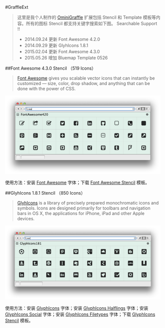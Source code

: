 #GraffleExt

> 这里是我个人制作的 [OminiGraffle](https://www.omnigroup.com/omnigraffle) 扩展包括 Stencil 和 Template 模板等内容。所有的图标 Stencil 都支持关键字搜索如下图。
> Searchable Support !!
>
> + 2014.09.24 更新 Font Awesome 4.2.0
> + 2014.09.29 更新 GlyhIcons 1.8.1
> + 2015.02.04 更新 Font Awesome 4.3.0
> + 2015.05.26 增加 Bluemap Template 0526

##Font Awesome 4.3.0 Stencil （519 Icons）
> [Font Awesome](http://fortawesome.github.io/Font-Awesome/) gives you scalable vector icons that can instantly be customized — size, color, drop shadow, and anything that can be done with the power of CSS.

![Searchable Font Awesome Stencil](STATIC/FontAwesome0.png)

使用方法：安装 [Font Awesome](https://github.com/FortAwesome/Font-Awesome/raw/master/fonts/FontAwesome.otf) 字体；下载 [Font Awesome Stencil](FontAwesome430.gStencil?raw=true) 模板。

##GlyhIcons 1.8.1 Stencil （850 Icons）
> [GlyhIcons](http://glyphicons.com/) is a library of precisely prepared monochromatic icons and symbols. Icons are designed primarily for toolbars and navigation bars in OS X, the applications for iPhone, iPad and other Apple devices.

![Searchable GlyphIcons Stencil](STATIC/GlypyIcons0.png)

使用方法：安装 [GlyphIcons](http://glyphicons.com/wp-content/themes/glyphicons/sk/public/fonts/glyphicons-regular.ttf) 字体；安装 [GlyphIcons Halflings](http://glyphicons.com/wp-content/themes/glyphicons/sk/public/fonts/glyphicons-halflings-regular.ttf) 字体；安装 [GlyphIcons Social](http://glyphicons.com/wp-content/themes/glyphicons/sk/public/fonts/glyphicons-social-regular.ttf) 字体；安装 [GlyphIcons Filetypes](http://glyphicons.com/wp-content/themes/glyphicons/sk/public/fonts/glyphicons-filetypes-regular.ttf) 字体；下载 [GlyphIcons Stencil](GlyphIcons181.gStencil?raw=true) 模板。
